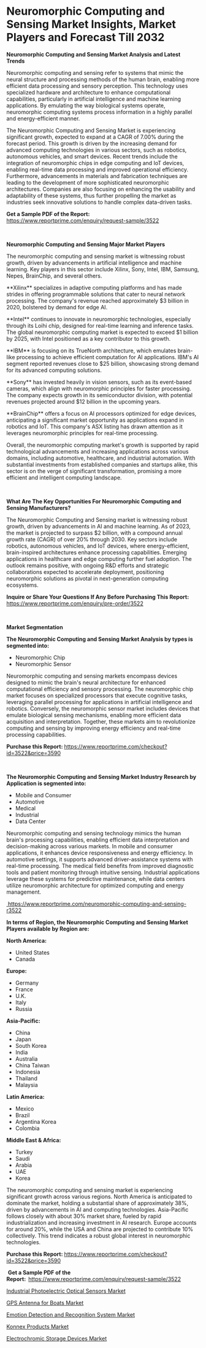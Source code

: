 <p><h1>Neuromorphic Computing and Sensing Market Insights, Market Players and Forecast Till 2032</h1></p><p><strong>Neuromorphic Computing and Sensing Market Analysis and Latest Trends</strong></p>
<p><p>Neuromorphic computing and sensing refer to systems that mimic the neural structure and processing methods of the human brain, enabling more efficient data processing and sensory perception. This technology uses specialized hardware and architecture to enhance computational capabilities, particularly in artificial intelligence and machine learning applications. By emulating the way biological systems operate, neuromorphic computing systems process information in a highly parallel and energy-efficient manner.</p><p>The Neuromorphic Computing and Sensing Market is experiencing significant growth, expected to expand at a CAGR of 7.00% during the forecast period. This growth is driven by the increasing demand for advanced computing technologies in various sectors, such as robotics, autonomous vehicles, and smart devices. Recent trends include the integration of neuromorphic chips in edge computing and IoT devices, enabling real-time data processing and improved operational efficiency. Furthermore, advancements in materials and fabrication techniques are leading to the development of more sophisticated neuromorphic architectures. Companies are also focusing on enhancing the usability and adaptability of these systems, thus further propelling the market as industries seek innovative solutions to handle complex data-driven tasks.</p></p>
<p><strong>Get a Sample PDF of the Report:&nbsp;</strong> <a href="https://www.reportprime.com/enquiry/request-sample/3522?utm_campaign=1837&utm_medium=2&utm_source=Github&utm_content=ia&utm_term=18032025&utm_id=neuromorphic-computing-and-sensing">https://www.reportprime.com/enquiry/request-sample/3522</a></p>
<p>&nbsp;</p>
<p><strong>Neuromorphic Computing and Sensing Major Market Players</strong></p>
<p><p>The neuromorphic computing and sensing market is witnessing robust growth, driven by advancements in artificial intelligence and machine learning. Key players in this sector include Xilinx, Sony, Intel, IBM, Samsung, Nepes, BrainChip, and several others.</p><p>**Xilinx** specializes in adaptive computing platforms and has made strides in offering programmable solutions that cater to neural network processing. The company's revenue reached approximately $3 billion in 2020, bolstered by demand for edge AI.</p><p>**Intel** continues to innovate in neuromorphic technologies, especially through its Loihi chip, designed for real-time learning and inference tasks. The global neuromorphic computing market is expected to exceed $1 billion by 2025, with Intel positioned as a key contributor to this growth.</p><p>**IBM** is focusing on its TrueNorth architecture, which emulates brain-like processing to achieve efficient computation for AI applications. IBM's AI segment reported revenues close to $25 billion, showcasing strong demand for its advanced computing solutions.</p><p>**Sony** has invested heavily in vision sensors, such as its event-based cameras, which align with neuromorphic principles for faster processing. The company expects growth in its semiconductor division, with potential revenues projected around $12 billion in the upcoming years.</p><p>**BrainChip** offers a focus on AI processors optimized for edge devices, anticipating a significant market opportunity as applications expand in robotics and IoT. This company's ASX listing has drawn attention as it leverages neuromorphic principles for real-time processing.</p><p>Overall, the neuromorphic computing market's growth is supported by rapid technological advancements and increasing applications across various domains, including automotive, healthcare, and industrial automation. With substantial investments from established companies and startups alike, this sector is on the verge of significant transformation, promising a more efficient and intelligent computing landscape.</p></p>
<p>&nbsp;</p>
<p><strong>What Are The Key Opportunities For Neuromorphic Computing and Sensing Manufacturers?</strong></p>
<p><p>The Neuromorphic Computing and Sensing market is witnessing robust growth, driven by advancements in AI and machine learning. As of 2023, the market is projected to surpass $2 billion, with a compound annual growth rate (CAGR) of over 20% through 2030. Key sectors include robotics, autonomous vehicles, and IoT devices, where energy-efficient, brain-inspired architectures enhance processing capabilities. Emerging applications in healthcare and edge computing further fuel adoption. The outlook remains positive, with ongoing R&D efforts and strategic collaborations expected to accelerate deployment, positioning neuromorphic solutions as pivotal in next-generation computing ecosystems.</p></p>
<p><strong>Inquire or Share Your Questions If Any Before Purchasing This Report:</strong> <a href="https://www.reportprime.com/enquiry/pre-order/3522?utm_campaign=1837&utm_medium=2&utm_source=Github&utm_content=ia&utm_term=18032025&utm_id=neuromorphic-computing-and-sensing">https://www.reportprime.com/enquiry/pre-order/3522</a></p>
<p>&nbsp;</p>
<p><strong>Market Segmentation</strong></p>
<p><strong>The Neuromorphic Computing and Sensing Market Analysis by types is segmented into:</strong></p>
<p><ul><li>Neuromorphic Chip</li><li>Neuromorphic Sensor</li></ul></p>
<p><p>Neuromorphic computing and sensing markets encompass devices designed to mimic the brain's neural architecture for enhanced computational efficiency and sensory processing. The neuromorphic chip market focuses on specialized processors that execute cognitive tasks, leveraging parallel processing for applications in artificial intelligence and robotics. Conversely, the neuromorphic sensor market includes devices that emulate biological sensing mechanisms, enabling more efficient data acquisition and interpretation. Together, these markets aim to revolutionize computing and sensing by improving energy efficiency and real-time processing capabilities.</p></p>
<p><strong>Purchase this Report:&nbsp;</strong><a href="https://www.reportprime.com/checkout?id=3522&price=3590&utm_campaign=1837&utm_medium=2&utm_source=Github&utm_content=ia&utm_term=18032025&utm_id=neuromorphic-computing-and-sensing">https://www.reportprime.com/checkout?id=3522&price=3590</a></p>
<p>&nbsp;</p>
<p><strong>The Neuromorphic Computing and Sensing Market Industry Research by Application is segmented into:</strong></p>
<p><ul><li>Mobile and Consumer</li><li>Automotive</li><li>Medical</li><li>Industrial</li><li>Data Center</li></ul></p>
<p><p>Neuromorphic computing and sensing technology mimics the human brain's processing capabilities, enabling efficient data interpretation and decision-making across various markets. In mobile and consumer applications, it enhances device responsiveness and energy efficiency. In automotive settings, it supports advanced driver-assistance systems with real-time processing. The medical field benefits from improved diagnostic tools and patient monitoring through intuitive sensing. Industrial applications leverage these systems for predictive maintenance, while data centers utilize neuromorphic architecture for optimized computing and energy management.</p></p>
<p><a href="https://www.reportprime.com/neuromorphic-computing-and-sensing-r3522?utm_campaign=1837&utm_medium=2&utm_source=Github&utm_content=ia&utm_term=18032025&utm_id=neuromorphic-computing-and-sensing">&nbsp;https://www.reportprime.com/neuromorphic-computing-and-sensing-r3522</a></p>
<p><strong>In terms of Region, the Neuromorphic Computing and Sensing Market Players available by Region are:</strong></p>
<p>
    <p> <strong> North America: </strong>
        <ul>
            <li>United States</li>
            <li>Canada</li>
        </ul>
        </p> 
    <p> <strong> Europe: </strong>
        <ul>
            <li>Germany</li>
            <li>France</li>
            <li>U.K.</li>
            <li>Italy</li>
            <li>Russia</li>
        </ul>
        </p> 
    <p> <strong> Asia-Pacific: </strong>
        <ul>
            <li>China</li>
            <li>Japan</li>
            <li>South Korea</li>
            <li>India</li>
            <li>Australia</li>
            <li>China Taiwan</li>
            <li>Indonesia</li>
            <li>Thailand</li>
            <li>Malaysia</li>
        </ul>
        </p> 
    <p> <strong> Latin America: </strong>
        <ul>
            <li>Mexico</li>
            <li>Brazil</li>
            <li>Argentina Korea</li>
            <li>Colombia</li>
        </ul>
        </p> 
    <p> <strong> Middle East & Africa: </strong>
        <ul>
            <li>Turkey</li>
            <li>Saudi</li>
            <li>Arabia</li>
            <li>UAE</li>
            <li>Korea</li>
        </ul>
    </p>
    </p>
<p><p>The neuromorphic computing and sensing market is experiencing significant growth across various regions. North America is anticipated to dominate the market, holding a substantial share of approximately 38%, driven by advancements in AI and computing technologies. Asia-Pacific follows closely with about 30% market share, fueled by rapid industrialization and increasing investment in AI research. Europe accounts for around 20%, while the USA and China are projected to contribute 10% collectively. This trend indicates a robust global interest in neuromorphic technologies.</p></p>
<p><strong>Purchase this Report: </strong><a href="https://www.reportprime.com/checkout?id=3522&price=3590&utm_campaign=1837&utm_medium=2&utm_source=Github&utm_content=ia&utm_term=18032025&utm_id=neuromorphic-computing-and-sensing">https://www.reportprime.com/checkout?id=3522&price=3590</a></p>
<p>&nbsp;<strong>Get a Sample PDF of the Report:&nbsp;&nbsp;</strong><a href="https://www.reportprime.com/enquiry/request-sample/3522?utm_campaign=1837&utm_medium=2&utm_source=Github&utm_content=ia&utm_term=18032025&utm_id=neuromorphic-computing-and-sensing">https://www.reportprime.com/enquiry/request-sample/3522</a></p>
<p><strong></strong></p>
<p><p><a href="https://github.com/langolaskark/Market-Research-Report-List-1/blob/main/industrial-photoelectric-optical-sensors-market.md?utm_campaign=1837&utm_medium=2&utm_source=Github&utm_content=ia&utm_term=18032025&utm_id=neuromorphic-computing-and-sensing">Industrial Photoelectric Optical Sensors Market</a></p><p><a href="https://github.com/hiwanatalak/Market-Research-Report-List-1/blob/main/gps-antenna-for-boats-market.md?utm_campaign=1837&utm_medium=2&utm_source=Github&utm_content=ia&utm_term=18032025&utm_id=neuromorphic-computing-and-sensing">GPS Antenna for Boats Market</a></p><p><a href="https://github.com/thatejanet4y/Market-Research-Report-List-1/blob/main/emotion-detection-and-recognition-system-market.md?utm_campaign=1837&utm_medium=2&utm_source=Github&utm_content=ia&utm_term=18032025&utm_id=neuromorphic-computing-and-sensing">Emotion Detection and Recognition System Market</a></p><p><a href="https://github.com/arneslullapq/Market-Research-Report-List-1/blob/main/konnex-products-market.md?utm_campaign=1837&utm_medium=2&utm_source=Github&utm_content=ia&utm_term=18032025&utm_id=neuromorphic-computing-and-sensing">Konnex Products Market</a></p><p><a href="https://github.com/mukaithaisia/Market-Research-Report-List-1/blob/main/electrochromic-storage-devices-market.md?utm_campaign=1837&utm_medium=2&utm_source=Github&utm_content=ia&utm_term=18032025&utm_id=neuromorphic-computing-and-sensing">Electrochromic Storage Devices Market</a></p></p>